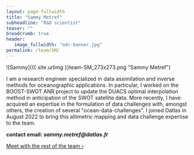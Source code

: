 ```yaml
---
layout: page-fullwidth
title: "Sammy Metref"
subheadline: "R&D scientist"
teaser: ""
breadcrumb: true
header:
   image_fullwidth: "odc-banner.jpg"
permalink: /team/SM/
---
```


![Sammy]({{ site.urlimg }}team-SM_273x273.png "Sammy Metref")

I am a research engineer specialized in data assimilation and inverse methods for oceanographic applications. In particular, I worked on the BOOST-SWOT ANR project to update the DUACS optimal interpolation method in anticipation of the SWOT satellite data. More recently, I have acquired an expertise in the formulation of data challenges with, amongst others, the creation of several "ocean-data-challenges". I joined Datlas in August 2022 to bring this altimetric mapping and data challenge expertise to the team. 


**contact email: _sammy.metref@datlas.fr_**

<a class="radius button small" href="{{ site.url }}{{ site.baseurl }}/team/">Meet with the rest of the team ›</a>


